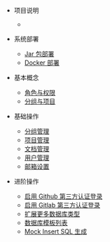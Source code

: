 * 项目说明
    * [](/guid/index.md)

* 系统部署
    * [Jar 包部署](/guid/deploy/jar-deploy.md)
    * [Docker 部署](/guid/deploy/docker-deploy.md)

* 基本概念
    * [角色与权限](/guid/concept-user-role/user-role.md)
    * [分组与项目](/guid/concept-group-project/index.md)

* 基础操作
    * [分组管理](/guid/management-group/index.md)
    * [项目管理](/guid/management-project/index.md)
    * [文档管理](/guid/management-document/index.md)
    * [用户管理](/guid/management-user/index.md)
    * [邮箱设置](/guid/management-email/index.md)

* 进阶操作
    * [启用 Github 第三方认证登录](/guid/advance-github-oauth2/github-oauth2.md)
    * [启用 Gitlab 第三方认证登录](/guid/advance-gitlab-oauth2/gitlab-oauth2.md)
    * [扩展更多数据库类型](/guid/advance-database-extension/database-extension.md)
    * [数据库模板列表](/guid/advance-database-type-list/index.md)
    * [Mock Insert SQL 生成](/guid/advance-mock-sql/index.md)
